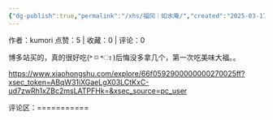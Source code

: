 ```yaml
---
{"dg-publish":true,"permalink":"/xhs/福冈｜如水庵/","created":"2025-03-17T23:01:59.563+08:00","updated":"2025-03-17T23:01:59.563+08:00"}
---
```


作者：kumori
点赞：5   |   收藏：0   |   评论：0

博多站买的，真的很好吃(˃ ⌑ ˂ഃ )后悔没多拿几个，第一次吃美味大福。。

https://www.xiaohongshu.com/explore/66f0592900000000270025ff?xsec_token=ABqW31iXGaeLgX03LCtKxC-ud7zwRh1xZBc2msLATPFHk=&xsec_source=pc_user

评论区：===========

